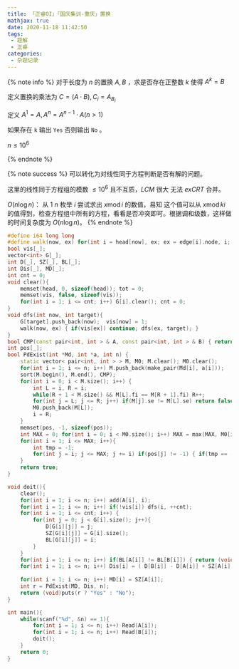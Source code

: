 ```yaml
---
title: 「正睿OI」「国庆集训-重庆」置换
mathjax: true
date: 2020-11-18 11:42:50
tags:
 - 题解
 - 正睿
categories:
 - 杂题记录
---
```


{% note info %}
对于长度为 $n$ 的置换 $A,B$ ，求是否存在正整数 $k$ 使得 $A^k=B$

定义置换的乘法为 
$C = (A \cdot B), C_i=A_{B_i}$

定义 $A^1=A,A^n=A^{n-1} \cdot A(n > 1)$

如果存在 `k` 输出 `Yes` 否则输出 `No` 。

$n \le 10^6$

{% endnote %}
<!-- more -->

{% note success %}
可以转化为对线性同于方程判断是否有解的问题。

这里的线性同于方程组的模数 $\le 10^6$ 且不互质，$LCM$ 很大 无法 $exCRT$ 合并。

$O(n \operatorname{log} n)$：
从 $1 ~ n$ 枚举 $i$ 尝试求出 $x \operatorname{mod} i$ 的数值，易知 这个值可以从 $x \operatorname{mod} k \dot i$ 的值得到，检查方程组中所有的方程，看看是否冲突即可。根据调和级数，这样做的时间复杂度为 $O(n \operatorname{log} n)$。
{% endnote %}

```cpp
#define i64 long long 
#define walk(now, ex) for(int i = head[now], ex; ex = edge[i].node, i; i = edge[i].nxt)
bool vis[_];
vector<int> G[_];
int D[_], SZ[_], BL[_];
int Dis[_], MD[_];
int cnt = 0;
void clear(){
	memset(head, 0, sizeof(head)); tot = 0;
	memset(vis, false, sizeof(vis));
	for(int i = 1; i <= cnt; i++) G[i].clear(); cnt = 0;
}
void dfs(int now, int target){
	G[target].push_back(now);  vis[now] = 1;
	walk(now, ex) { if(vis[ex]) continue; dfs(ex, target); }
}
bool CMP(const pair<int, int > & A, const pair<int, int > & B) { return A.fi < B.fi; }
int pos[_];
bool PdExist(int *Md, int *a, int n) {
	static vector< pair<int, int > > M, M0; M.clear(); M0.clear();
	for(int i = 1; i <= n; i++) M.push_back(make_pair(Md[i], a[i]));
	sort(M.begin(), M.end(), CMP);
	for(int i = 0; i < M.size(); i++) {
		int L = i, R = i;
		while(R + 1 < M.size() && M[L].fi == M[R + 1].fi) R++;
		for(int j = L; j <= R; j++) if(M[j].se != M[L].se) return false;
		M0.push_back(M[L]);
		i = R;
	}
	memset(pos, -1, sizeof(pos));
	int MAX = 0; for(int i = 0; i < M0.size(); i++) MAX = max(MAX, M0[i].fi), pos[M0[i].fi] = i;
	for(int i = 1; i <= MAX; i++){
		int tmp = -1;
		for(int j = i; j <= MAX; j += i) if(pos[j] != -1) { if(tmp == -1) tmp = M0[pos[j]].se % i; else if(tmp != M0[pos[j]].se % i) return false; }
	}
	return true;
}

void doit(){
	clear();
	for(int i = 1; i <= n; i++) add(A[i], i);
	for(int i = 1; i <= n; i++) if(!vis[i]) dfs(i, ++cnt);
	for(int i = 1; i <= cnt; i++) {
		for(int j = 0; j < G[i].size(); j++){
			D[G[i][j]] = j;
			SZ[G[i][j]] = G[i].size();
			BL[G[i][j]] = i;	
		}
	}
	for(int i = 1; i <= n; i++) if(BL[A[i]] != BL[B[i]]) { return (void)puts("No");}
	for(int i = 1; i <= n; i++) Dis[i] = ( D[B[i]] - D[A[i]] + SZ[A[i]] ) % SZ[A[i]];
	
	for(int i = 1; i <= n; i++) MD[i] = SZ[A[i]];
	int r = PdExist(MD, Dis, n);
	return (void)puts(r ? "Yes" : "No"); 
}

int main(){
	while(scanf("%d", &n) == 1){
		for(int i = 1; i <= n; i++) Read(A[i]);
		for(int i = 1; i <= n; i++) Read(B[i]);
		doit();
	}
	return 0;
}
```

